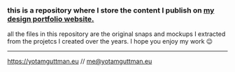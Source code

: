 ### this is a repository where I store the content I publish on [my design portfolio website.](https://yotamguttman.eu)

all the files in this repository are the original snaps and mockups I extracted from the projetcs I created over the years.
I hope you enjoy my work 😉

---
https://yotamguttman.eu // me@yotamguttman.eu
